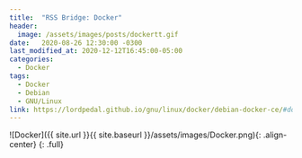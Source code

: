 ```yaml
---
title:  "RSS Bridge: Docker"
header:
  image: /assets/images/posts/dockertt.gif
date:   2020-08-26 12:30:00 -0300
last_modified_at: 2020-12-12T16:45:00-05:00
categories:
  - Docker
tags:
  - Docker
  - Debian
  - GNU/Linux
link: https://lordpedal.github.io/gnu/linux/docker/debian-docker-ce/#docker-rss-bridge
---
```


![Docker]({{ site.url }}{{ site.baseurl }}/assets/images/Docker.png){: .align-center}
{: .full}

